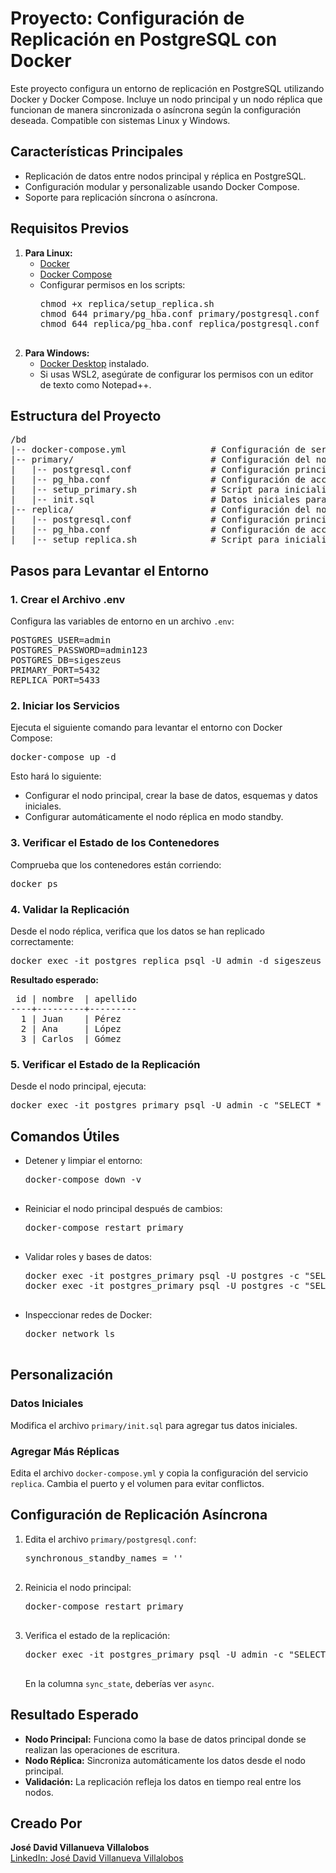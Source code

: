 <h1>Proyecto: Configuración de Replicación en PostgreSQL con Docker</h1>

<p>
Este proyecto configura un entorno de replicación en PostgreSQL utilizando Docker y Docker Compose. Incluye un nodo principal y un nodo réplica que funcionan de manera sincronizada o asíncrona según la configuración deseada. Compatible con sistemas Linux y Windows.
</p>

<h2>Características Principales</h2>
<ul>
  <li>Replicación de datos entre nodos principal y réplica en PostgreSQL.</li>
  <li>Configuración modular y personalizable usando Docker Compose.</li>
  <li>Soporte para replicación síncrona o asíncrona.</li>
</ul>

<h2>Requisitos Previos</h2>
<ol>
  <li><strong>Para Linux:</strong>
    <ul>
      <li><a href="https://docs.docker.com/get-docker/">Docker</a></li>
      <li><a href="https://docs.docker.com/compose/install/">Docker Compose</a></li>
      <li>Configurar permisos en los scripts:
        <pre>
chmod +x replica/setup_replica.sh
chmod 644 primary/pg_hba.conf primary/postgresql.conf primary/init.sql
chmod 644 replica/pg_hba.conf replica/postgresql.conf
        </pre>
      </li>
    </ul>
  </li>
  <li><strong>Para Windows:</strong>
    <ul>
      <li><a href="https://docs.docker.com/get-docker/">Docker Desktop</a> instalado.</li>
      <li>Si usas WSL2, asegúrate de configurar los permisos con un editor de texto como Notepad++.</li>
    </ul>
  </li>
</ol>

<h2>Estructura del Proyecto</h2>
<pre>
/bd
|-- docker-compose.yml                # Configuración de servicios Docker
|-- primary/                          # Configuración del nodo principal
|   |-- postgresql.conf               # Configuración principal de PostgreSQL
|   |-- pg_hba.conf                   # Configuración de acceso
|   |-- setup_primary.sh              # Script para inicializar el nodo principal
|   |-- init.sql                      # Datos iniciales para la base de datos
|-- replica/                          # Configuración del nodo réplica
|   |-- postgresql.conf               # Configuración principal de PostgreSQL
|   |-- pg_hba.conf                   # Configuración de acceso
|   |-- setup_replica.sh              # Script para inicializar el nodo réplica
</pre>

<h2>Pasos para Levantar el Entorno</h2>

<h3>1. Crear el Archivo .env</h3>
<p>Configura las variables de entorno en un archivo <code>.env</code>:</p>
<pre>
POSTGRES_USER=admin
POSTGRES_PASSWORD=admin123
POSTGRES_DB=sigeszeus
PRIMARY_PORT=5432
REPLICA_PORT=5433
</pre>

<h3>2. Iniciar los Servicios</h3>
<p>Ejecuta el siguiente comando para levantar el entorno con Docker Compose:</p>
<pre>
docker-compose up -d
</pre>
<p>Esto hará lo siguiente:</p>
<ul>
  <li>Configurar el nodo principal, crear la base de datos, esquemas y datos iniciales.</li>
  <li>Configurar automáticamente el nodo réplica en modo standby.</li>
</ul>

<h3>3. Verificar el Estado de los Contenedores</h3>
<p>Comprueba que los contenedores están corriendo:</p>
<pre>
docker ps
</pre>

<h3>4. Validar la Replicación</h3>
<p>Desde el nodo réplica, verifica que los datos se han replicado correctamente:</p>
<pre>
docker exec -it postgres_replica psql -U admin -d sigeszeus -c "SELECT * FROM replica_prueba.replica;"
</pre>
<p><strong>Resultado esperado:</strong></p>
<pre>
 id | nombre  | apellido
----+---------+---------
  1 | Juan    | Pérez
  2 | Ana     | López
  3 | Carlos  | Gómez
</pre>

<h3>5. Verificar el Estado de la Replicación</h3>
<p>Desde el nodo principal, ejecuta:</p>
<pre>
docker exec -it postgres_primary psql -U admin -c "SELECT * FROM pg_stat_replication;"
</pre>

<h2>Comandos Útiles</h2>
<ul>
  <li>Detener y limpiar el entorno:
    <pre>
docker-compose down -v
    </pre>
  </li>
  <li>Reiniciar el nodo principal después de cambios:
    <pre>
docker-compose restart primary
    </pre>
  </li>
  <li>Validar roles y bases de datos:
    <pre>
docker exec -it postgres_primary psql -U postgres -c "SELECT rolname FROM pg_roles;"
docker exec -it postgres_primary psql -U postgres -c "SELECT datname FROM pg_database;"
    </pre>
  </li>
  <li>Inspeccionar redes de Docker:
    <pre>
docker network ls
    </pre>
  </li>
</ul>

<h2>Personalización</h2>

<h3>Datos Iniciales</h3>
<p>Modifica el archivo <code>primary/init.sql</code> para agregar tus datos iniciales.</p>

<h3>Agregar Más Réplicas</h3>
<p>Edita el archivo <code>docker-compose.yml</code> y copia la configuración del servicio <code>replica</code>. Cambia el puerto y el volumen para evitar conflictos.</p>

<h2>Configuración de Replicación Asíncrona</h2>

<ol>
  <li>Edita el archivo <code>primary/postgresql.conf</code>:
    <pre>
synchronous_standby_names = ''
    </pre>
  </li>
  <li>Reinicia el nodo principal:
    <pre>
docker-compose restart primary
    </pre>
  </li>
  <li>Verifica el estado de la replicación:
    <pre>
docker exec -it postgres_primary psql -U admin -c "SELECT * FROM pg_stat_replication;"
    </pre>
    <p>En la columna <code>sync_state</code>, deberías ver <code>async</code>.</p>
  </li>
</ol>

<h2>Resultado Esperado</h2>

<ul>
  <li><strong>Nodo Principal:</strong> Funciona como la base de datos principal donde se realizan las operaciones de escritura.</li>
  <li><strong>Nodo Réplica:</strong> Sincroniza automáticamente los datos desde el nodo principal.</li>
  <li><strong>Validación:</strong> La replicación refleja los datos en tiempo real entre los nodos.</li>
</ul>

<h2>Creado Por</h2>
<p>
<strong>José David Villanueva Villalobos</strong><br>
<a href="https://www.linkedin.com/in/jose-david-villanueva-villalobos-47283554/" target="_blank">LinkedIn: José David Villanueva Villalobos</a>
</p>
